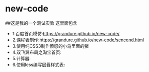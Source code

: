 # new-code

##这是我的一个测试实验
这里面包含
* 1.百度首页模仿:https://grandure.github.io/new-code/
* 2.课程表制作:https://grandure.github.io/new-code/sencond.html
* 3.使用纯CSS3制作愤怒的小鸟里面的猪
* 4.双飞翼布局之淘宝首页:
* 5.计算器:
* 6.使用less编写层叠样式表:
